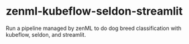 # zenml-kubeflow-seldon-streamlit
Run a pipeline managed by zenML to do dog breed classification with kubeflow, seldon, and streamlit.